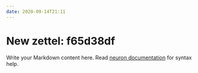 ```yaml
---
date: 2020-09-14T21:11
---
```


# New zettel: f65d38df

Write your Markdown content here. Read [neuron documentation](https://neuron.zettel.page/2011404.html) for syntax help.

